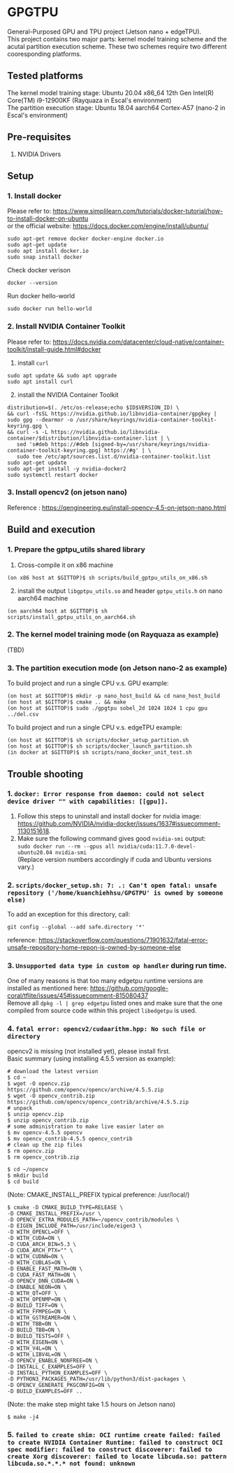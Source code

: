 # GPGTPU
General-Purposed GPU and TPU project (Jetson nano + edgeTPU). \
This project contains two major parts: kernel model training scheme and the acutal partition execution scheme. These two schemes require two different cooresponding platforms. 

## Tested platforms
The kernel model training stage: Ubuntu 20.04 x86_64 12th Gen Intel(R) Core(TM) i9-12900KF (Rayquaza in Escal's environment) \
The partition execution stage: Ubuntu 18.04 aarch64 Cortex-A57 (nano-2 in Escal's environment)


## Pre-requisites
1. NVIDIA Drivers

## Setup
### 1. Install docker
Please refer to: https://www.simplilearn.com/tutorials/docker-tutorial/how-to-install-docker-on-ubuntu \
or the official website: https://docs.docker.com/engine/install/ubuntu/

```
sudo apt-get remove docker docker-engine docker.io
sudo apt-get update
sudo apt install docker.io
sudo snap install docker
```
Check docker verison
```
docker --version
```
Run docker hello-world
```
sudo docker run hello-world
```

### 2. Install NVIDIA Container Toolkit 
Please refer to: https://docs.nvidia.com/datacenter/cloud-native/container-toolkit/install-guide.html#docker

1. install ```curl```
```
sudo apt update && sudo apt upgrade
sudo apt install curl
```
2. install the NVIDIA Container Toolkit
``` 
distribution=$(. /etc/os-release;echo $ID$VERSION_ID) \
&& curl -fsSL https://nvidia.github.io/libnvidia-container/gpgkey | sudo gpg --dearmor -o /usr/share/keyrings/nvidia-container-toolkit-keyring.gpg \
&& curl -s -L https://nvidia.github.io/libnvidia-container/$distribution/libnvidia-container.list | \
   sed 's#deb https://#deb [signed-by=/usr/share/keyrings/nvidia-container-toolkit-keyring.gpg] https://#g' | \
   sudo tee /etc/apt/sources.list.d/nvidia-container-toolkit.list
sudo apt-get update
sudo apt-get install -y nvidia-docker2
sudo systemctl restart docker
```

### 3. Install opencv2 (on jetson nano)
Reference : https://qengineering.eu/install-opencv-4.5-on-jetson-nano.html

## Build and execution
### 1. Prepare the gptpu_utils shared library
1. Cross-compile it on x86 machine
```
(on x86 host at $GITTOP)$ sh scripts/build_gptpu_utils_on_x86.sh
```
2. install the output ```libgptpu_utils.so``` and header ```gptpu_utils.h``` on nano aarch64 machine
```
(on aarch64 host at $GITTOP)$ sh scripts/install_gptpu_utils_on_aarch64.sh
```

### 2. The kernel model training mode (on Rayquaza as example)
(TBD)
### 3. The partition execution mode (on Jetson nano-2 as example)
To build project and run a single CPU v.s. GPU example:
```
(on host at $GITTOP)$ mkdir -p nano_host_build && cd nano_host_build
(on host at $GITTOP)$ cmake .. && make
(on host at $GITTOP)$ sudo ./gpgtpu sobel_2d 1024 1024 1 cpu gpu ../del.csv
```

To build project and run a single CPU v.s. edgeTPU example:
```
(on host at $GITTOP)$ sh scripts/docker_setup_partition.sh
(on host at $GITTOP)$ sh scripts/docker_launch_partition.sh
(in docker at $GITTOP)$ sh scripts/nano_docker_unit_test.sh
```


## Trouble shooting
### 1. ```docker: Error response from daemon: could not select device driver "" with capabilities: [[gpu]].``` 
1. Follow this steps to uninstall and install docker for nvidia image: https://github.com/NVIDIA/nvidia-docker/issues/1637#issuecomment-1130151618. 
2. Make sure the following command gives good ```nvidia-smi``` output: \
```sudo docker run --rm --gpus all nvidia/cuda:11.7.0-devel-ubuntu20.04 nvidia-smi``` \
(Replace version numbers accordingly if cuda and Ubuntu versions vary.)

### 2. ```scripts/docker_setup.sh: 7: .: Can't open fatal: unsafe repository ('/home/kuanchiehhsu/GPGTPU' is owned by someone else)```
To add an exception for this directory, call:
```
git config --global --add safe.directory '*'
```
reference: https://stackoverflow.com/questions/71901632/fatal-error-unsafe-repository-home-repon-is-owned-by-someone-else

### 3. ```Unsupported data type in custom op handler``` during run time.
One of many reasons is that too many edgetpu runtime versions are installed as mentioned here: https://github.com/google-coral/tflite/issues/45#issuecomment-815080437 \
Remove all ```dpkg -l | grep edgetpu``` listed ones and make sure that the one compiled from source code within this project ```libedgetpu``` is used.

### 4. ```fatal error: opencv2/cudaarithm.hpp: No such file or directory```
opencv2 is missing (not installed yet), please install first. \
Basic summary (using installing 4.5.5 version as example):
```
# download the latest version
$ cd ~
$ wget -O opencv.zip https://github.com/opencv/opencv/archive/4.5.5.zip
$ wget -O opencv_contrib.zip https://github.com/opencv/opencv_contrib/archive/4.5.5.zip
# unpack
$ unzip opencv.zip
$ unzip opencv_contrib.zip
# some administration to make live easier later on
$ mv opencv-4.5.5 opencv
$ mv opencv_contrib-4.5.5 opencv_contrib
# clean up the zip files
$ rm opencv.zip
$ rm opencv_contrib.zip
```
```
$ cd ~/opencv
$ mkdir build
$ cd build
```
(Note: CMAKE_INSTALL_PREFIX typical preference: /usr/local/)
```
$ cmake -D CMAKE_BUILD_TYPE=RELEASE \
-D CMAKE_INSTALL_PREFIX=/usr \
-D OPENCV_EXTRA_MODULES_PATH=~/opencv_contrib/modules \
-D EIGEN_INCLUDE_PATH=/usr/include/eigen3 \
-D WITH_OPENCL=OFF \
-D WITH_CUDA=ON \
-D CUDA_ARCH_BIN=5.3 \
-D CUDA_ARCH_PTX="" \
-D WITH_CUDNN=ON \
-D WITH_CUBLAS=ON \
-D ENABLE_FAST_MATH=ON \
-D CUDA_FAST_MATH=ON \
-D OPENCV_DNN_CUDA=ON \
-D ENABLE_NEON=ON \
-D WITH_QT=OFF \
-D WITH_OPENMP=ON \
-D BUILD_TIFF=ON \
-D WITH_FFMPEG=ON \
-D WITH_GSTREAMER=ON \
-D WITH_TBB=ON \
-D BUILD_TBB=ON \
-D BUILD_TESTS=OFF \
-D WITH_EIGEN=ON \
-D WITH_V4L=ON \
-D WITH_LIBV4L=ON \
-D OPENCV_ENABLE_NONFREE=ON \
-D INSTALL_C_EXAMPLES=OFF \
-D INSTALL_PYTHON_EXAMPLES=OFF \
-D PYTHON3_PACKAGES_PATH=/usr/lib/python3/dist-packages \
-D OPENCV_GENERATE_PKGCONFIG=ON \
-D BUILD_EXAMPLES=OFF ..
```
(Note: the make step might take 1.5 hours on Jetson nano)
```
$ make -j4
```

### 5. ```failed to create shim: OCI runtime create failed: failed to create NVIDIA Container Runtime: failed to construct OCI spec modifier: failed to construct discoverer: failed to create Xorg discoverer: failed to locate libcuda.so: pattern libcuda.so.*.*.* not found: unknown```
